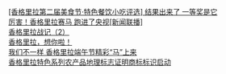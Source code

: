   
[[香格里拉第二届美食节·特色餐饮小吃评选] 结果出来了 一等奖是它](http://www.dianyue.me/archives/187/zhuy1utcb9ocd5c0/)  
[厉害！香格里拉赛马 跑进了央视[新闻联播]](http://www.dianyue.me/archives/187/e3vqjp7i058fqlim/)  
[香格里拉战记（2）](http://www.dianyue.me/archives/009/hkxcb393vw24ttqn/)  
[香格里拉，想你啦！](http://www.dianyue.me/archives/720/p584dhnlenq753uv/)  
[我们不一样  香格里拉端午节精彩“马”上来](http://www.dianyue.me/archives/032/4f21ur4lqnfdrzf1/)  
[香格里拉特色系列农产品地理标志证明商标标识启动](http://www.dianyue.me/archives/506/9m6mjzksz8mcmyph/)